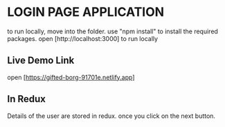 # LOGIN PAGE APPLICATION
  to run locally, move into the folder. use "npm install" to install the required packages.
  open [http://localhost:3000] to run locally
## Live Demo Link
  open [https://gifted-borg-91701e.netlify.app]
## In Redux
  Details of the user are stored in redux. once you click on the next button. 
